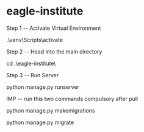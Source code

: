 # eagle-institute

Step 1 -- Activate Virtual Environment

.\venv\Scripts\activate

Step 2 -- Head into the main directory

cd .\eagle-institute\

Step 3 -- Run Server

python manage.py runserver

IMP -- run this two commands compulsory after pull

python manage.py makemigrations

python manage.py migrate